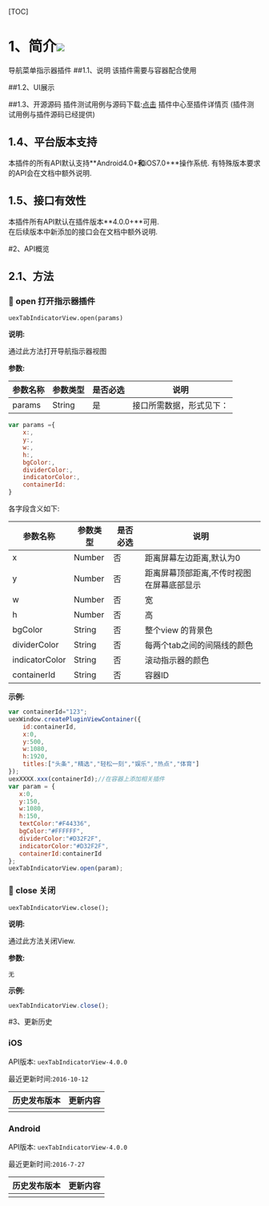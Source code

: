 [TOC]

 # 1、简介[![](http://appcan-download.oss-cn-beijing.aliyuncs.com/%E5%85%AC%E6%B5%8B%2Fgf.png)]()
 导航菜单指示器插件
##1.1、说明
该插件需要与容器配合使用 

##1.2、UI展示

##1.3、开源源码
插件测试用例与源码下载:[点击]() 插件中心至插件详情页 (插件测试用例与插件源码已经提供)

## 1.4、平台版本支持
本插件的所有API默认支持**Android4.0+**和**iOS7.0+**操作系统. 
有特殊版本要求的API会在文档中额外说明.

## 1.5、接口有效性
本插件所有API默认在插件版本**4.0.0+**可用.  
在后续版本中新添加的接口会在文档中额外说明. 

#2、API概览
## 2.1、方法

### 🍭 open 打开指示器插件

`uexTabIndicatorView.open(params)`

**说明:**

通过此方法打开导航指示器视图

**参数:**

| 参数名称   | 参数类型   | 是否必选 | 说明           |
| ------ | ------ | ---- | ------------ |
| params | String | 是    | 接口所需数据，形式见下： |

```javascript
var params ={
    x:,
    y:,
    w:,
    h:,
    bgColor:,
    dividerColor:,
  	indicatorColor:,
  	containerId:
}
```

各字段含义如下:

| 参数名称           | 参数类型   | 是否必选 | 说明                    |
| -------------- | ------ | ---- | --------------------- |
| x              | Number | 否    | 距离屏幕左边距离,默认为0         |
| y              | Number | 否    | 距离屏幕顶部距离,不传时视图在屏幕底部显示 |
| w              | Number | 否    | 宽                     |
| h              | Number | 否    | 高                     |
| bgColor        | String | 否    | 整个view 的背景色           |
| dividerColor   | String | 否    | 每两个tab之间的间隔线的颜色       |
| indicatorColor | String | 否    | 滚动指示器的颜色              |
| containerId    | String | 否    | 容器ID                  |

**示例:**

```javascript
var containerId="123";                       
uexWindow.createPluginViewContainer({        
    id:containerId,                          
    x:0,                                     
    y:500,                                   
    w:1080,                                  
    h:1920,                                  
    titles:["头条","精选","轻松一刻","娱乐","热点","体育"] 
});                                          
uexXXXX.xxx(containerId);//在容器上添加相关插件       
var param = {                                
   x:0,                                      
   y:150,                                    
   w:1080,                                   
   h:150,                                    
   textColor:"#F44336",                      
   bgColor:"#FFFFFF",                        
   dividerColor:"#D32F2F",                   
   indicatorColor:"#D32F2F",                 
   containerId:containerId                   
};                                           
uexTabIndicatorView.open(param);                                   
```
### 🍭 close 关闭

`uexTabIndicatorView.close();`

**说明:**

通过此方法关闭View.

**参数:**

```
无
```

**示例:**

```javascript
uexTabIndicatorView.close();
```

#3、更新历史 

### iOS

API版本: `uexTabIndicatorView-4.0.0`

最近更新时间:`2016-10-12`

| 历史发布版本 | 更新内容 |
| ------ | ---- |
|        |      |

### Android

API版本: `uexTabIndicatorView-4.0.0`

最近更新时间:`2016-7-27`

| 历史发布版本 | 更新内容 |
| ------ | ---- |
|        |      |
